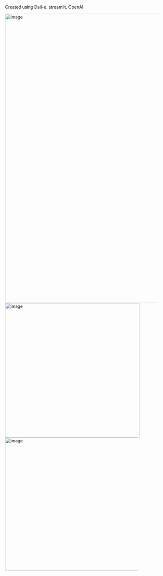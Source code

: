 Created using Dall-e, streamlit, OpenAI

<img width="953" alt="image" src="https://github.com/thehummingmoon/Dall-e-image-generation/assets/100294989/7a6f68fc-934b-4cf2-8221-0a7c40a286bb">
<img width="443" alt="image" src="https://github.com/thehummingmoon/Dall-e-image-generation/assets/100294989/debc9be1-f7ec-4e56-b64b-f7a90e668e7b">
<img width="439" alt="image" src="https://github.com/thehummingmoon/Dall-e-image-generation/assets/100294989/a5f9eb8f-fdc2-4a3e-90a1-45c46fee2ec0">
